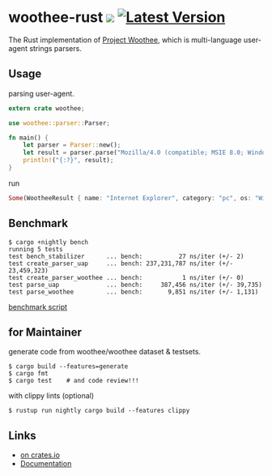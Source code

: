 # woothee-rust [![](https://travis-ci.org/woothee/woothee-rust.svg?branch=master)](https://travis-ci.org/woothee/woothee-rust) [![Latest Version](https://img.shields.io/crates/v/woothee.svg)](https://crates.io/crates/woothee)

The Rust implementation of [Project Woothee](https://github.com/woothee/woothee),
which is multi-language user-agent strings parsers.


## Usage

parsing user-agent.

```rust
extern crate woothee;

use woothee::parser::Parser;

fn main() {
    let parser = Parser::new();
    let result = parser.parse("Mozilla/4.0 (compatible; MSIE 8.0; Windows NT 6.1; Trident/4.0)");
    println!("{:?}", result);
}
```

run
```rust
Some(WootheeResult { name: "Internet Explorer", category: "pc", os: "Windows 7", os_version: "NT 6.1", browser_type: "UNKNOWN", version: "8.0", vendor: "Microsoft" })
```


## Benchmark
```
$ cargo +nightly bench
running 5 tests
test bench_stabilizer      ... bench:          27 ns/iter (+/- 2)
test create_parser_uap     ... bench: 237,231,787 ns/iter (+/- 23,459,323)
test create_parser_woothee ... bench:           1 ns/iter (+/- 0)
test parse_uap             ... bench:     387,456 ns/iter (+/- 39,735)
test parse_woothee         ... bench:       9,851 ns/iter (+/- 1,131)
```
[benchmark script](https://github.com/woothee/woothee-rust/blob/master/benches/benchmark.rs)


## for Maintainer
generate code from woothee/woothee dataset & testsets.

```
$ cargo build --features=generate
$ cargo fmt
$ cargo test    # and code review!!!
```

with clippy lints (optional)

```
$ rustup run nightly cargo build --features clippy
```


## Links
* [on crates.io](https://crates.io/crates/woothee)
* [Documentation](https://woothee.github.com/woothee-rust/woothee)
